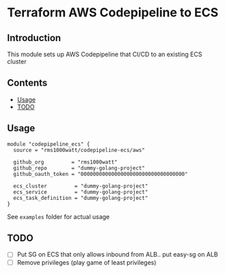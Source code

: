 # Terraform AWS Codepipeline to ECS

## Introduction

This module sets up AWS Codepipeline that CI/CD to an existing ECS cluster

## Contents

- [Usage](#usage)
- [TODO](#todo)

## Usage

```hcl
module "codepipeline_ecs" {
  source = "rms1000watt/codepipeline-ecs/aws"

  github_org         = "rms1000watt"
  github_repo        = "dummy-golang-project"
  github_oauth_token = "0000000000000000000000000000000000"

  ecs_cluster         = "dummy-golang-project"
  ecs_service         = "dummy-golang-project"
  ecs_task_definition = "dummy-golang-project"
}
```

See `examples` folder for actual usage

## TODO

- [ ] Put SG on ECS that only allows inbound from ALB.. put easy-sg on ALB
- [ ] Remove privileges (play game of least privileges)
